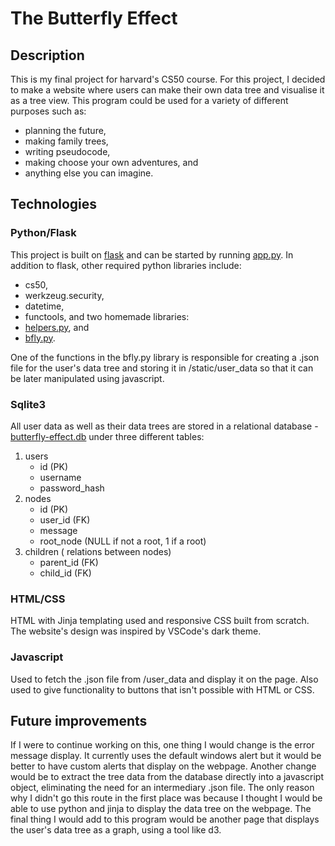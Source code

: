 # The Butterfly Effect

## Description

This is my final project for harvard's CS50 course.
For this project, I decided to make a website where users can make their own data tree and visualise it as a tree view.
This program could be used for a variety of different purposes such as:

- planning the future,
- making family trees,
- writing pseudocode,
- making choose your own adventures, and
- anything else you can imagine.

## Technologies

### Python/Flask

This project is built on [flask](https://flask.palletsprojects.com/en/2.1.x/) and can be started by running [app.py](app.py). In addition to flask, other required python libraries include:

- cs50,
- werkzeug.security,
- datetime,
- functools,
  and two homemade libraries:
- [helpers.py](helpers.py), and
- [bfly.py](bfly.py).

One of the functions in the bfly.py library is responsible for creating a .json file for the user's data tree and storing it in /static/user_data so that it can be later manipulated using javascript.

### Sqlite3

All user data as well as their data trees are stored in a relational database - [butterfly-effect.db](butterfly-effect.db) under three different tables:

1. users
   - id (PK)
   - username
   - password_hash
2. nodes
   - id (PK)
   - user_id (FK)
   - message
   - root_node (NULL if not a root, 1 if a root)
3. children ( relations between nodes)
   - parent_id (FK)
   - child_id (FK)

### HTML/CSS

HTML with Jinja templating used and responsive CSS built from scratch. The website's design was inspired by VSCode's dark theme.

### Javascript

Used to fetch the .json file from /user_data and display it on the page. Also used to give functionality to buttons that isn't possible with HTML or CSS.

## Future improvements

If I were to continue working on this, one thing I would change is the error message display. It currently uses the default windows alert but it would be better to have custom alerts that display on the webpage.
Another change would be to extract the tree data from the database directly into a javascript object, eliminating the need for an intermediary .json file. The only reason why I didn't go this route in the first place was because I thought I would be able to use python and jinja to display the data tree on the webpage.
The final thing I would add to this program would be another page that displays the user's data tree as a graph, using a tool like d3.

